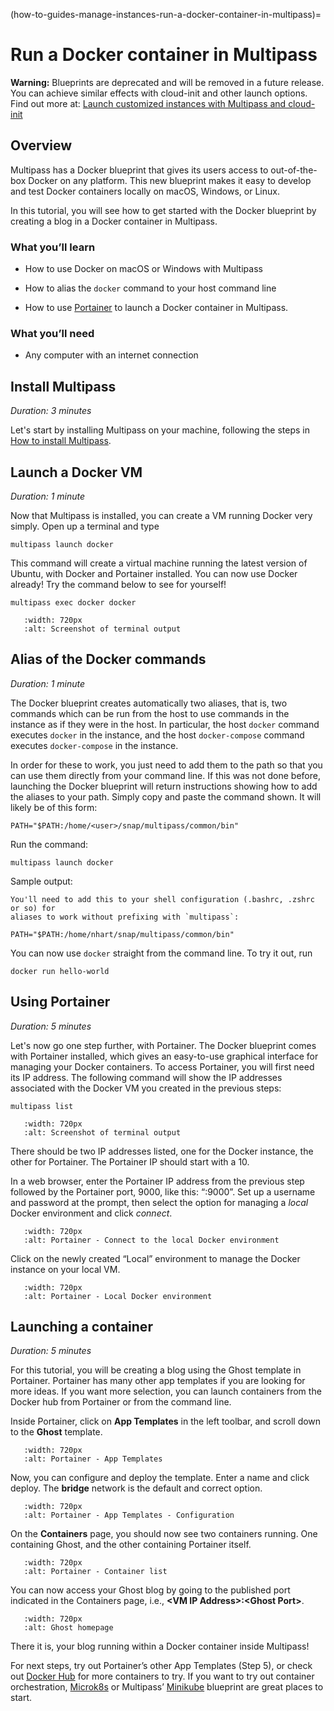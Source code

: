 (how-to-guides-manage-instances-run-a-docker-container-in-multipass)=
# Run a Docker container in Multipass
**Warning:** Blueprints are deprecated and will be removed in a future release. You can achieve similar effects with cloud-init and other launch options. Find out more at: [Launch customized instances with Multipass and cloud-init](/how-to-guides/manage-instances/launch-customized-virtual-machines-with-multipass-and-cloud-init)
<!-- This is published as an Ubuntu Tutorial at this link: https://ubuntu.com/tutorials/running-a-container-with-the-docker-workflow-in-multipass -->

<!--
| Key | Value |
| --- | --- |
| Summary | Running a Docker Container in Multipass |
| Categories | multipass |
| Difficulty | 2 |
| Author | nathan.hart@canonical.com |
-->

## Overview

Multipass has a Docker blueprint that gives its users access to out-of-the-box Docker on any platform. This new blueprint makes it easy to develop and test Docker containers locally on macOS, Windows, or Linux.

In this tutorial, you will see how to get started with the Docker blueprint by creating a blog in a Docker container in Multipass.

### What you’ll learn

- How to use Docker on macOS or Windows with Multipass

- How to alias the `docker` command to your host command line

- How to use [Portainer](https://www.portainer.io/) to launch a Docker container in Multipass.

### What  you’ll need

- Any computer with an internet connection

## Install Multipass

*Duration: 3 minutes*

Let's start by installing Multipass on your machine, following the steps in [How to install Multipass](/how-to-guides/install-multipass).

<!-- Out of date and unnecessary
![|720x643](https://assets.ubuntu.com/v1/25ca03d0-mp-docker.png)
-->

## Launch a Docker VM

*Duration: 1 minute*

Now that Multipass is installed, you can create a VM running Docker very simply. Open up a terminal and type

```{code-block} text
multipass launch docker
```

This command will create a virtual machine running the latest version of Ubuntu, with Docker and Portainer installed. You can now use Docker already! Try the command below to see for yourself!

```{code-block} text
multipass exec docker docker
```

```{figure} /images/run-a-docker-container-in-multipass/mp-docker-2.png
   :width: 720px
   :alt: Screenshot of terminal output
```

<!-- Original image on the Asset Manager
![|720x540](https://assets.ubuntu.com/v1/29e87039-mp-docker-2.png)
-->

## Alias of the Docker commands

*Duration: 1 minute*

The Docker blueprint creates automatically two aliases, that is, two commands which can be run from the host to use commands in the instance as if they were in the host. In particular, the host `docker` command executes `docker` in the instance, and the host `docker-compose` command executes `docker-compose` in the instance.

In order for these to work, you just need to add them to the path so that you can use them directly from your command line. If this was not done before, launching the Docker blueprint will return instructions showing how to add the aliases to your path. Simply copy and paste the command shown. It will likely be of this form:

```{code-block} text
PATH="$PATH:/home/<user>/snap/multipass/common/bin"
```

<!--
![|720x239](https://assets.ubuntu.com/v1/2eec7028-mp-docker-3.png)
-->

Run the command:

```{code-block} text
multipass launch docker
```

Sample output:

```{code-block} text
You'll need to add this to your shell configuration (.bashrc, .zshrc or so) for
aliases to work without prefixing with `multipass`:

PATH="$PATH:/home/nhart/snap/multipass/common/bin"
```

You can now use `docker` straight from the command line. To try it out, run

```{code-block} text
docker run hello-world
```

## Using Portainer

*Duration: 5 minutes*

Let's now go one step further, with Portainer. The Docker blueprint comes with Portainer installed, which gives an easy-to-use graphical interface for managing your Docker containers. To access Portainer, you will first need its IP address. The following command will show the IP addresses associated with the Docker VM you created in the previous steps:

```{code-block} text
multipass list
```

```{figure} /images/run-a-docker-container-in-multipass/mp-docker-4.png
   :width: 720px
   :alt: Screenshot of terminal output
```

<!-- Original image on the Asset Manager
![|720x188](https://assets.ubuntu.com/v1/1e998c4e-mp-docker-4.png)
-->

There should be two IP addresses listed, one for the Docker instance, the other for Portainer. The Portainer IP should start with a 10.

In a web browser, enter the Portainer IP address from the previous step followed by the Portainer port, 9000, like this: “<IP address>:9000”. Set up a username and password at the prompt, then select the option for managing a *local* Docker environment and click *connect*.

```{figure} /images/run-a-docker-container-in-multipass/mp-docker-5.png
   :width: 720px
   :alt: Portainer - Connect to the local Docker environment
```

<!-- Original image on the Asset Manager
![|720x596](https://assets.ubuntu.com/v1/0f980233-mp-docker-5.png)
-->

Click on the newly created “Local” environment to manage the Docker instance on your local VM.

```{figure} /images/run-a-docker-container-in-multipass/mp-docker-6.png
   :width: 720px
   :alt: Portainer - Local Docker environment
```

<!-- Original image on the Asset Manager
![|720x459](https://assets.ubuntu.com/v1/3a7af624-mp-docker-6.png)
-->

## Launching a container

*Duration: 5 minutes*

For this tutorial, you will be creating a blog using the Ghost template in Portainer. Portainer has many other app templates if you are looking for more ideas. If you want more selection, you can launch containers from the Docker hub from Portainer or from the command line.

Inside Portainer, click on **App Templates** in the left toolbar, and scroll down to the **Ghost** template.

```{figure} /images/run-a-docker-container-in-multipass/mp-docker-7.png
   :width: 720px
   :alt: Portainer - App Templates
```

<!-- Original image on the Asset Manager
![|720x461](https://assets.ubuntu.com/v1/b80ef240-mp-docker-7.png)
-->

Now, you can configure and deploy the template. Enter a name and click deploy. The **bridge** network is the default and correct option.

```{figure} /images/run-a-docker-container-in-multipass/mp-docker-8.png
   :width: 720px
   :alt: Portainer - App Templates - Configuration
```

<!-- Original image on the Asset Manager
![|720x541](https://assets.ubuntu.com/v1/1ade4cfc-mp-docker-8.png)
-->

On the **Containers** page, you should now see two containers running. One containing Ghost, and the other containing Portainer itself.

```{figure} /images/run-a-docker-container-in-multipass/mp-docker-9.png
   :width: 720px
   :alt: Portainer - Container list
```

<!-- Original image on the Asset Manager
![|720x373](https://assets.ubuntu.com/v1/0e720c25-mp-docker-9.png)
-->

You can now access your Ghost blog by going to the published port indicated in the Containers page, i.e., **\<VM IP Address\>:\<Ghost Port\>**.

```{figure} /images/run-a-docker-container-in-multipass/mp-docker-10.png
   :width: 720px
   :alt: Ghost homepage
```

<!-- Original image on the Asset Manager
![|720x603](https://assets.ubuntu.com/v1/357843ef-mp-docker-10.png)
-->

There it is, your blog running within a Docker container inside Multipass!

For next steps, try out Portainer’s other App Templates (Step 5), or check out [Docker Hub](https://hub.docker.com/search?type=image) for more containers to try. If you want to try out container orchestration, [Microk8s](https://microk8s.io/) or Multipass’ [Minikube](https://minikube.sigs.k8s.io/docs/) blueprint are great places to start.
